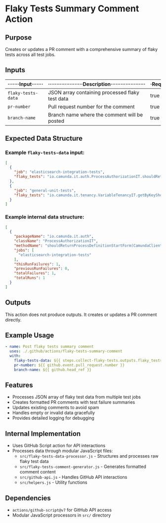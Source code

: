 # Flaky Tests Summary Comment Action

## Purpose

Creates or updates a PR comment with a comprehensive summary of flaky tests across all test jobs.

## Inputs

| ·······Input······· | ·····················Description····················· | ·Required· | ·Default· |
|---------------------|-------------------------------------------------------|------------|-----------|
| `flaky-tests-data`  | JSON array containing processed flaky test data       | true       | N/A       |
| `pr-number`         | Pull request number for the comment                   | true       | N/A       |
| `branch-name`       | Branch name where the comment will be posted          | true       | N/A       |

## Expected Data Structure

### Example `flaky-tests-data` input:

```json
[
  {
    "job": "elasticsearch-integration-tests",
    "flaky_tests": "io.camunda.it.auth.ProcessAuthorizationIT.shouldReturnProcessDefinitionStartForm(CamundaClient, CamundaClient)"
  },
  {
    "job": "general-unit-tests",
    "flaky_tests": "io.camunda.it.tenancy.VariableTenancyIT.getByKeyShouldReturnTenantOwnedVariable(CamundaClient, CamundaClient) io.camunda.it.tenancy.VariableTenancyIT.shouldReturnOnlyTenantAVariables(CamundaClient)"
  }
]
```

### Example internal data structure:

```json
[
  {
    "packageName": "io.camunda.it.auth",
    "className": "ProcessAuthorizationIT",
    "methodName": "shouldReturnProcessDefinitionStartForm(CamundaClient, CamundaClient)",
    "jobs": [
      "elasticsearch-integration-tests"
    ],
    "thisRunFailures": 1,
    "previousRunFailures": 0,
    "totalFailures": 1,
    "totalRuns": 1
  }
]
```

## Outputs

This action does not produce outputs. It creates or updates a PR comment directly.

## Example Usage

```yaml
- name: Post flaky tests summary comment
  uses: ./.github/actions/flaky-tests-summary-comment
  with:
    flaky-tests-data: ${{ steps.collect-flaky-tests.outputs.flaky_tests_data }}
    pr-number: ${{ github.event.pull_request.number }}
    branch-name: ${{ github.head_ref }}
```

## Features

- Processes JSON array of flaky test data from multiple test jobs
- Creates formatted PR comments with test failure summaries
- Updates existing comments to avoid spam
- Handles empty or invalid data gracefully
- Provides detailed logging for debugging

## Internal Implementation

- Uses GitHub Script action for API interactions
- Processes data through modular JavaScript files:
  - `src/flaky-tests-data-processor.js` - Structures and processes raw flaky test data
  - `src/flaky-tests-comment-generator.js` - Generates formatted comment content
  - `src/github-api.js` - Handles GitHub API interactions
  - `src/helpers.js` - Utility functions

## Dependencies

- `actions/github-script@v7` for GitHub API access
- Modular JavaScript processors in `src/` directory

